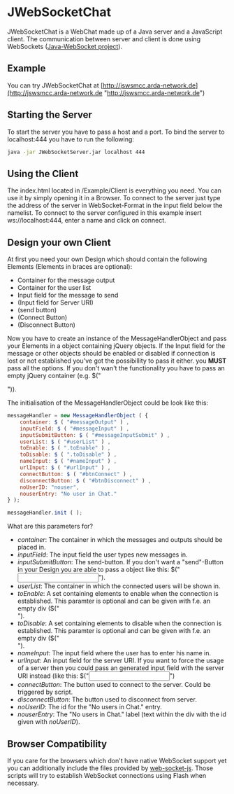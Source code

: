 JWebSocketChat
==============

JWebSocketChat is a WebChat made up of a Java server and a JavaScript client. The communication between server and client is done using WebSockets ([Java-WebSocket project](https://github.com/TooTallNate/Java-WebSocket "GitHub repository")).


Example
-------------------

You can try JWebSocketChat at [http://jswsmcc.arda-network.de](http://jswsmcc.arda-network.de "http://jswsmcc.arda-network.de")


Starting the Server
-------------------

To start the server you have to pass a host and a port. To bind the server to localhost:444 you have to run the following:

```bash
java -jar JWebSocketServer.jar localhost 444
```


Using the Client
-------------------

The index.html located in /Example/Client is everything you need. You can use it by simply opening it in a Browser. To connect to the server just type the address of the server in WebSocket-Format in the input field below the namelist. To connect to the server configured in this example insert ws://localhost:444, enter a name and click on connect.


Design your own Client
----------------------

At first you need your own Design which should contain the following Elements (Elements in braces are optional):

* Container for the message output
* Container for the user list
* Input field for the message to send
* (Input field for Server URI)
* (send button)
* (Connect Button)
* (Disconnect Button)

Now you have to create an instance of the MessageHandlerObject and pass your Elements in a object containing jQuery objects. If the Input field for the message or other objects should be enabled or disabled if connection is lost or not established you've got the possibillity to pass it either. you **MUST** pass all the options. If you don't wan't the functionality you have to pass an empty jQuery container (e.g. $("<div>")).

The initialisation of the MessageHandlerObject could be look like this:

```JavaScript
messageHandler = new MessageHandlerObject ( {
	container: $ ( "#messageOutput" ) ,
	inputField: $ ( "#messageInput" ) ,
	inputSubmitButton: $ ( "#messageInputSubmit" ) ,
	userList: $ ( "#userList" ) ,
	toEnable: $ ( ".toEnable" ) ,
	toDisable: $ ( ".toDisable" ) ,
	nameInput: $ ( "#nameInput" ) ,
	urlInput: $ ( "#urlInput" ) ,
	connectButton: $ ( "#btnConnect" ) ,
	disconnectButton: $ ( "#btnDisconnect" ) ,
	noUserID: "nouser",
	nouserEntry: "No user in Chat."
} );

messageHandler.init ( );
```

What are this parameters for?

* *container*: The container in which the messages and outputs should be placed in.
* *inputField*: The input field the user types new messages in.
* *inputSubmitButton*: The send-button. If you don't want a "send"-Button in your Design you are able to pass a object like this: $("<input type="text" />").
* *userList*: The container in which the connected users will be shown in.
* *toEnable*: A set containing elements to enable when the connection is established. This paramter is optional and can be given with f.e. an empty div ($("<div>").
* *toDisable*: A set containing elements to disable when the connection is established. This paramter is optional and can be given with f.e. an empty div ($("<div>").
* *nameInput*: The input field where the user has to enter his name in.
* *urlInput*: An input field for the server URI. If you want to force the usage of a server then you could pass an generated input field with the server URI instead (like this: $("<input type="text" />")
* *connectButton*: The button used to connect to the server. Could be triggered by script.
* *disconnectButton*: The button used to disconnect from server.
* *noUserID*: The id for the "No users in Chat." entry.
* *nouserEntry*: The "No users in Chat." label (text within the div with the id given with *noUserID*).


Browser Compatibility
---------------------

If you care for the browsers which don't have native WebSocket support yet you can additionally include the files provided by [web-socket-js](https://github.com/gimite/web-socket-js "web-socket-js"). Those scripts will try to establish WebSocket connections using Flash when necessary.